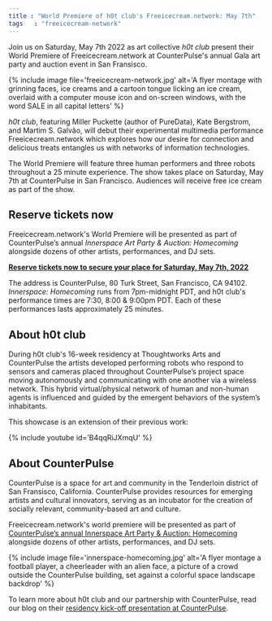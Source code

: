```yaml
---
title : "World Premiere of h0t club's Freeicecream.network: May 7th"
tags   : "freeicecream-network"
---
```

Join us on Saturday, May 7th 2022 as art collective _h0t club_ present their World Premiere of Freeicecream.network at CounterPulse's annual Gala art party and auction event in San Fransisco.

{% include image file='freeicecream-network.jpg'
   alt='A flyer montage with grinning faces, ice creams and a cartoon tongue licking an ice cream, overlaid with a computer mouse icon and on-screen windows, with the word SALE in all capital letters' %}

_h0t club_, featuring Miller Puckette (author of PureData), Kate Bergstrom, and Martim S. Galvão, will debut their experimental multimedia performance Freeicecream.network which explores how our desire for connection and delicious treats entangles us with networks of information technologies.

<!--excerpt-ends-->

The World Premiere will feature three human performers and three robots throughout a 25 minute experience. The show takes place on Saturday, May 7th at CounterPulse in San Francisco. Audiences will receive free ice cream as part of the show.

## Reserve tickets now

Freeicecream.network's World Premiere will be presented as part of CounterPulse’s annual _Innerspace Art Party & Auction: Homecoming_ alongside dozens of other artists, performances, and DJ sets.

**[Reserve tickets now to secure your place for Saturday, May 7th, 2022](https://counterpulse.secure.force.com/ticket/#/events/a0S4y00000Djc5jEAB)**

The address is CounterPulse, 80 Turk Street, San Francisco, CA 94102. _Innerspace: Homecoming_ runs from 7pm-midnight PDT, and h0t club's performance times are 7:30, 8:00 & 9:00pm PDT. Each of these performances lasts approximately 25 minutes.

## About h0t club

During h0t club's 16-week residency at Thoughtworks Arts and CounterPulse the artists developed performing robots who respond to sensors and cameras placed throughout CounterPulse’s project space moving autonomously and communicating with one another via a wireless network. This hybrid virtual/physical network of human and non-human agents is influenced and guided by the emergent behaviors of the system’s inhabitants.

This showcase is an extension of their previous work: 

{% include youtube id='B4qqRiJXmqU' %}

## About CounterPulse

CounterPulse is a space for art and community in the Tenderloin district of San Fransisco, California. CounterPulse provides resources for emerging artists and cultural innovators, serving as an incubator for the creation of socially relevant, community-based art and culture.

Freeicecream.network's world premiere will be presented as part of [CounterPulse’s annual Innerspace Art Party & Auction: Homecoming](https://counterpulse.org/event/innerspace2022/) alongside dozens of other artists, performances, and DJ sets. 

{% include image file='innerspace-homecoming.jpg'
   alt='A flyer montage a football player, a cheerleader with an alien face, a picture of a crowd outside the CounterPulse building, set against a colorful space landscape backdrop' %}

To learn more about h0t club and our partnership with CounterPulse, read our blog on their [residency kick-off presentation at CounterPulse](https://thoughtworksarts.io/blog/network-improvisation-projects-counterpulse-festival/).